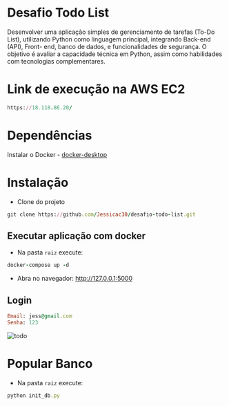 # Desafio Todo List
Desenvolver uma aplicação simples de gerenciamento de tarefas (To-Do List),
utilizando Python como linguagem principal, integrando Back-end (API), Front-
end, banco de dados, e funcionalidades de segurança. O objetivo é avaliar a
capacidade técnica em Python, assim como habilidades com tecnologias
complementares.

# Link de execução na AWS EC2
```ruby
https://18.118.86.20/
```

# Dependências
Instalar o Docker - [docker-desktop](https://www.docker.com/products/docker-desktop/)

# Instalação
- Clone do projeto
```ruby
git clone https://github.com/Jessicac30/desafio-todo-list.git
```

## Executar aplicação com docker
- Na pasta `raiz` execute:
``` ruby
docker-compose up -d  
```
- Abra no navegador: http://127.0.0.1:5000

## Login 
``` ruby
Email: jess@gmail.com
Senha: 123
```
![todo](https://github.com/user-attachments/assets/d8fafc9e-59e2-48ec-9b51-2478f62ceee2)

# Popular Banco 
- Na pasta `raiz` execute:
``` ruby
python init_db.py
```
